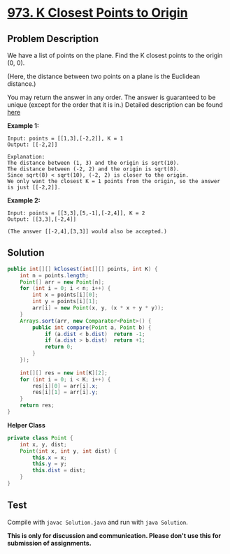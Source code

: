 # [973. K Closest Points to Origin][title]

## Problem Description

We have a list of points on the plane.  Find the K closest points to the origin (0, 0).

(Here, the distance between two points on a plane is the Euclidean distance.)

You may return the answer in any order.  The answer is guaranteed to be unique (except for the order that it is in.) Detailed description can be found [here][title]

**Example 1:**

```
Input: points = [[1,3],[-2,2]], K = 1
Output: [[-2,2]]

Explanation: 
The distance between (1, 3) and the origin is sqrt(10).
The distance between (-2, 2) and the origin is sqrt(8).
Since sqrt(8) < sqrt(10), (-2, 2) is closer to the origin.
We only want the closest K = 1 points from the origin, so the answer is just [[-2,2]].
```

**Example 2:**

```
Input: points = [[3,3],[5,-1],[-2,4]], K = 2
Output: [[3,3],[-2,4]]

(The answer [[-2,4],[3,3]] would also be accepted.)
```

## Solution

```java
public int[][] kClosest(int[][] points, int K) {
    int n = points.length;
    Point[] arr = new Point[n];
    for (int i = 0; i < n; i++) {
        int x = points[i][0];
        int y = points[i][1];
        arr[i] = new Point(x, y, (x * x + y * y));
    }
    Arrays.sort(arr, new Comparator<Point>() {
        public int compare(Point a, Point b) {
            if (a.dist < b.dist)  return -1;
            if (a.dist > b.dist)  return +1;
            return 0;
        }
    });
    
    int[][] res = new int[K][2];
    for (int i = 0; i < K; i++) {
        res[i][0] = arr[i].x;
        res[i][1] = arr[i].y;
    }
    return res;
}
```

**Helper Class**

```java
private class Point {
    int x, y, dist;
    Point(int x, int y, int dist) {
        this.x = x;
        this.y = y;
        this.dist = dist;
    }
}
```

## Test

Compile with `javac Solution.java` and run with `java Solution`.


**This is only for discussion and communication. Please don't use this for submission of assignments.**

[title]: https://leetcode.com/problems/k-closest-points-to-origin/